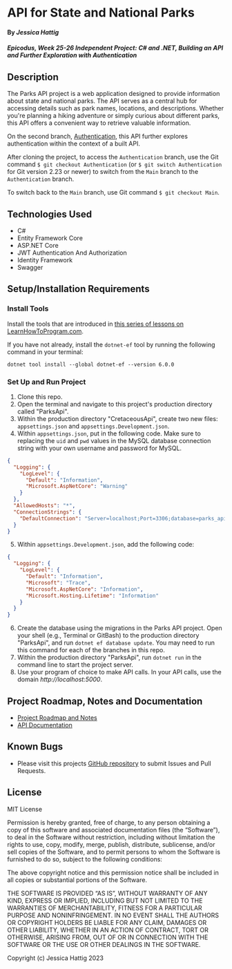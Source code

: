 # API for State and National Parks

#### By _**Jessica Hattig**_

#### _Epicodus, Week 25-26 Independent Project: C# and .NET, Building an API and Further Exploration with Authentication_

## Description
The Parks API project is a web application designed to provide information about state and national parks. The API serves as a central hub for accessing details such as park names, locations, and descriptions. Whether you're planning a hiking adventure or simply curious about different parks, this API offers a convenient way to retrieve valuable information.

On the second branch, [Authentication](https://github.com/jessicahattig/ParksApi.Solution/tree/Authentication), this API further explores authentication within the context of a built API.

After cloning the project, to access the `Authentication` branch, use the Git command `$ git checkout Authentication` (or `$ git switch Authentication` for Git version 2.23 or newer) to switch from the `Main` branch to the `Authentication` branch.

To switch back to the `Main` branch, use Git command `$ git checkout Main`.

## Technologies Used
- C#
- Entity Framework Core
- ASP.NET Core
- JWT Authentication And Authorization
- Identity Framework
- Swagger

## Setup/Installation Requirements
### Install Tools

Install the tools that are introduced in [this series of lessons on LearnHowToProgram.com](https://www.learnhowtoprogram.com/c-and-net/getting-started-with-c).

If you have not already, install the `dotnet-ef` tool by running the following command in your terminal:

```
dotnet tool install --global dotnet-ef --version 6.0.0
```

### Set Up and Run Project

1. Clone this repo.
2. Open the terminal and navigate to this project's production directory called "ParksApi".
3. Within the production directory "CretaceousApi", create two new files: `appsettings.json` and `appsettings.Development.json`.
4. Within `appsettings.json`, put in the following code. Make sure to replacing the `uid` and `pwd` values in the MySQL database connection string with your own username and password for MySQL.

```json
{
  "Logging": {
    "LogLevel": {
      "Default": "Information",
      "Microsoft.AspNetCore": "Warning"
    }
  },
  "AllowedHosts": "*",
  "ConnectionStrings": {
    "DefaultConnection": "Server=localhost;Port=3306;database=parks_api;uid=[YOUR_USERNAME];pwd=[YOUR_MYSQL_PASSWORD];"
  }
}
```

5. Within `appsettings.Development.json`, add the following code:

```json
{
  "Logging": {
    "LogLevel": {
      "Default": "Information",
      "Microsoft": "Trace",
      "Microsoft.AspNetCore": "Information",
      "Microsoft.Hosting.Lifetime": "Information"
    }
  }
}
```

6. Create the database using the migrations in the Parks API project. Open your shell (e.g., Terminal or GitBash) to the production directory "ParksApi", and run `dotnet ef database update`. You may need to run this command for each of the branches in this repo. 
7. Within the production directory "ParksApi", run `dotnet run` in the command line to start the project server. 
9. Use your program of choice to make API calls. In your API calls, use the domain _http://localhost:5000_. 

## Project Roadmap, Notes and Documentation
- [Project Roadmap and Notes](https://github.com/jessicahattig/ParksApi.Solution/blob/main/Notes.md)
- [API Documentation](https://github.com/jessicahattig/ParksApi.Solution/blob/main/ApiDocumentation.md)

## Known Bugs
- Please visit this projects [GitHub repository](https://github.com/jessicahattig/ParksApi.Solution.git) to submit Issues and Pull Requests.

## License
MIT License

Permission is hereby granted, free of charge, to any person obtaining a copy of this software and associated documentation files (the “Software”), to deal in the Software without restriction, including without limitation the rights to use, copy, modify, merge, publish, distribute, sublicense, and/or sell copies of the Software, and to permit persons to whom the Software is furnished to do so, subject to the following conditions:

The above copyright notice and this permission notice shall be included in all copies or substantial portions of the Software.

THE SOFTWARE IS PROVIDED “AS IS”, WITHOUT WARRANTY OF ANY KIND, EXPRESS OR IMPLIED, INCLUDING BUT NOT LIMITED TO THE WARRANTIES OF MERCHANTABILITY, FITNESS FOR A PARTICULAR PURPOSE AND NONINFRINGEMENT. IN NO EVENT SHALL THE AUTHORS OR COPYRIGHT HOLDERS BE LIABLE FOR ANY CLAIM, DAMAGES OR OTHER LIABILITY, WHETHER IN AN ACTION OF CONTRACT, TORT OR OTHERWISE, ARISING FROM, OUT OF OR IN CONNECTION WITH THE SOFTWARE OR THE USE OR OTHER DEALINGS IN THE SOFTWARE.

Copyright (c) Jessica Hattig 2023 